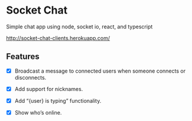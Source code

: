 # Socket Chat

Simple chat app using node, socket io, react, and typescript

http://socket-chat-clients.herokuapp.com/

## Features

- [x] Broadcast a message to connected users when someone connects or disconnects.

- [x] Add support for nicknames.

- [x] Add “{user} is typing” functionality.

- [x] Show who’s online.
